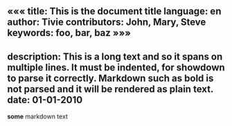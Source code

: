 «««
title: This is the document title
language: en
author: Tivie
contributors: John, Mary, Steve
keywords: foo, bar, baz
»»»
---
description: This is a long text and so it
    spans on multiple lines.
    It must be indented,
    for showdown to parse it correctly.
    Markdown **such as bold** is not parsed
    and it will be rendered as plain text.
date: 01-01-2010
---

**some** markdown text
